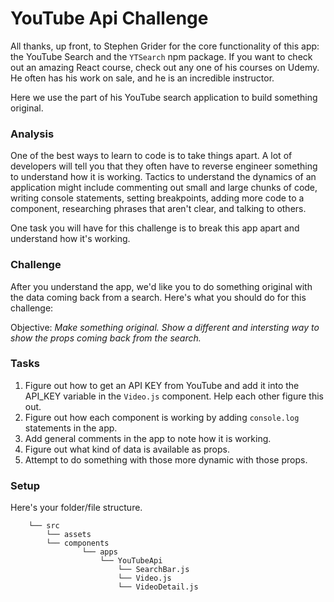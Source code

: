 # YouTube Api Challenge

All thanks, up front, to Stephen Grider for the core functionality of this app: the YouTube Search and the `YTSearch` npm package. If you want to check out an amazing React course, check out any one of his courses on Udemy. He often has his work on sale, and he is an incredible instructor. 

Here we use the part of his YouTube search application to build something original.  

### Analysis
One of the best ways to learn to code is to take things apart. A lot of developers will tell you that they often have to reverse engineer something to understand how it is working. Tactics to understand the dynamics of an application might include commenting out small and large chunks of code, writing console statements, setting breakpoints, adding more code to a component, researching phrases that aren't clear, and talking to others. 

One task you will have for this challenge is to break this app apart and understand how it's working.

### Challenge
After you understand the app, we'd like you to do something original with the data coming back from a search. Here's what you should do for this challenge:

Objective: *Make something original. Show a different and intersting way to show the props coming back from the search.* 


### Tasks
1. Figure out how to get an API KEY from YouTube and add it into the API_KEY variable in the `Video.js` component. Help each other figure this out. 
2. Figure out how each component is working by adding `console.log` statements in the app. 
3. Add general comments in the app to note how it is working.
4. Figure out what kind of data is available as props. 
5. Attempt to do something with those more dynamic with those props.

### Setup
Here's your folder/file structure.

```
    └── src
        └── assets
        └── components
                └── apps
                    └── YouTubeApi
                        └── SearchBar.js
                        └── Video.js
                        └── VideoDetail.js
                
       
```